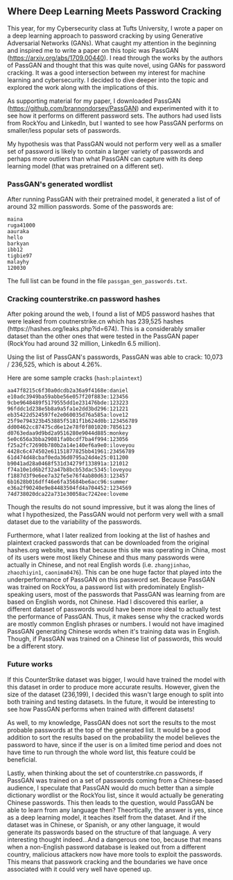 <h2> Where Deep Learning Meets Password Cracking </h2>

This year, for my Cybersecurity class at Tufts University, I wrote a paper on a deep learning approach to password cracking by using Generative Adversarial Networks (GANs). What caught my attention in the beginning and inspired me to write a paper on this topic was PassGAN (https://arxiv.org/abs/1709.00440). I read through the works by the authors of PassGAN and thought that this was quite novel, using GANs for password cracking. It was a good intersection between my interest for machine learning and cybersecurity. I decided to dive deeper into the topic and explored the work along with the implications of this. 

As supporting material for my paper, I downloaded PassGAN (https://github.com/brannondorsey/PassGAN) and experimented with it to see how it performs on different password sets. The authors had used lists from RockYou and LinkedIn, but I wanted to see how PassGAN performs on smaller/less popular sets of passwords. 

My hypothesis was that PassGAN would not perform very well as a smaller set of password is likely to contain a larger variety of passwords and perhaps more outliers than what PassGAN can capture with its deep learning model (that was pretrained on a different set). 


<h3> PassGAN's generated wordlist </h3>

After running PassGAN with their pretrained model, it generated a list of of around 32 million passwords. Some of the passwords are:

```ca³jame
maina
ruga41000
aauraka
hello
barkyan
ibb12
tigbie97
malayhy
120030 
```
The full list can be found in the file `passgan_gen_passwords.txt`.


<h3> Cracking counterstrike.cn password hashes </h3>
After poking around the web, I found a list of MD5 password hashes that were leaked from coutnerstrike.cn which has 239,525 hashes (https://hashes.org/leaks.php?id=674). This is a considerably smaller dataset than the other ones that were tested in the PassGAN paper (RockYou had around 32 million, LinkedIn 6.5 million). 

Using the list of PassGAN's passwords, PassGAN was able to crack: 10,073 / 236,525, which is about 4.26%.

Here are some sample cracks (`hash:plaintext`)

```
aa47f8215c6f30a0dcdb2a36a9f4168e:daniel
e10adc3949ba59abbe56e057f20f883e:123456
9cbe9648489f5179555dd1e231476bde:123223
96fddc1d238e5b8a9a5fa1e2dd3bd296:121221
eb35422d524597fe2e060035d76a585a:love12
25f9e794323b453885f5181f1b624d0b:123456789
dd00462cc87475cd6e12e78f0f801020:7856123
d0763edaa9d9bd2a9516280e9044d885:monkey
5e0c656a3bba29081fa0bcdf7ba4f994:123056
f25a2fc72690b780b2a14e140ef6a9e0:iloveyou
4428c6c474502e61151877825bb41961:23456789
61d474d48cbaf0eda36d0795a24d4e25:011200
b9041ad28a0468f531d34279f133891a:121012
f74a10e1d6b2f32a47b8bcb53dac5345:loveyou
f1887d3f9e6ee7a32fe5e76f4ab80d63:123457
6b1628b016dff46e6fa35684be6acc96:summer
e36a2f90240e9e84483504fd4a704452:1234569
74d738020dca22a731e30058ac7242ee:loveme
```

Though the results do not sound impressive, but it was along the lines of what I hypothesized, the PassGAN would not perform very well with a small dataset due to the variability of the passwords. 

Furthermore, what I later realized from looking at the list of hashes and plaintext cracked passwords that can be downloaded from the original hashes.org website, was that because this site was operating in China, most of its users were most likely Chinese and thus many passwords were actually in Chinese, and not real English words (i.e. `zhangjinhao`, `zhaozhiyin1`, `caonima0476`). This can be one huge factor that played into the underperformance of PassGAN on this password set. Because PassGAN was trained on RockYou, a password list with predominately English-speaking users, most of the passwords that PassGAN was learning from are based on English words, not Chinese. Had I discovered this earlier, a different dataset of passwords would have been more ideal to actually test the performance of PassGAN. Thus, it makes sense why the cracked words are mostly common English phrases or numbers. I would not have imagined PassGAN generating Chinese words when it's training data was in English. Though, if PassGAN was trained on a Chinese list of passwords, this would be a different story.


<h3> Future works </h3>
If this CounterStrike dataset was bigger, I would have trained the model with this dataset in order to produce more accurate results. However, given the size of the dataset (236,199), I decided this wasn't large enough to split into both training and testing datasets. In the future, it would be interesting to see how PassGAN performs when trained with different datasets!

As well, to my knowledge, PassGAN does not sort the results to the most probable passwords at the top of the generated list. It would be a good addition to sort the results based on the probability the model believes the password to have, since if the user is on a limited time period and does not have time to run through the whole word list, this feature could be beneficial.

Lastly, when thinking about the set of counterstrike.cn passwords, if PassGAN was trained on a set of passwords coming from a Chinese-based audience, I speculate that PassGAN would do much better than a simple dictionary wordlist or the RockYou list, since it would actually be generating Chinese passwords. This then leads to the question, would PassGAN be able to learn from any language then? Theortically, the answer is yes, since as a deep learning model, it teaches itself from the dataset. And if the dataset was in Chinese, or Spanish, or any other language, it would generate its passwords based on the structure of that language. A very interesting thought indeed...And a dangerous one too, because that means when a non-English password database is leaked out from a different country, malicious attackers now have more tools to exploit the passwords. This means that passwork cracking and the boundaries we have once associated with it could very well have opened up.
